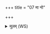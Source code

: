 +++
title = "07 मा नो"

+++
<details><summary>मूलम् (WS)</summary>

मा नो अग्ने तन्वं मा वायांसि रीरिषः ।  
यं त्वा समुद्रज वयमारोहाम स्वस्तये ॥ ८ ॥
</details>